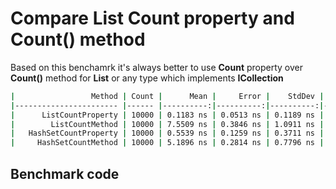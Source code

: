 # Compare List Count property and Count() method

Based on this benchamrk it's always better to use **Count** property over **Count()** method for **List** or any type which implements **ICollection**

```bash
|                 Method | Count |      Mean |     Error |    StdDev |    Median |
|----------------------- |------ |----------:|----------:|----------:|----------:|
|      ListCountProperty | 10000 | 0.1183 ns | 0.0513 ns | 0.1189 ns | 0.0914 ns |
|        ListCountMethod | 10000 | 7.5509 ns | 0.3846 ns | 1.0911 ns | 7.2175 ns |
|   HashSetCountProperty | 10000 | 0.5539 ns | 0.1259 ns | 0.3711 ns | 0.6092 ns |
|     HashSetCountMethod | 10000 | 5.1896 ns | 0.2814 ns | 0.7796 ns | 4.9093 ns |
```

## Benchmark code

